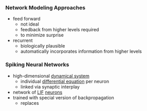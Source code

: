 ### Network Modeling Approaches
+ feed forward
	+ not ideal
	+ feedback from higher levels required
	+ to minimize surprise
+ recurrent
	+ biologically plausible
	+ automatically incorporates information from higher levels
### Spiking Neural Networks
+ high-dimensional [dynamical system](../Brain%20Models/Dynamical%20Systems.md)
	+ individual [differential equation](../../../Mathematik/Analysis/Differentialgleichungen/Differentialgleichungen.md) per neuron
	+ linked via synaptic interplay
+ network of [LIF](../Brain%20Models/Leaky%20Integrate-And-Fire%20Model.md) [neurons](../Neurons/Neurons.md)
+ trained with special version of backpropagation
	+ replaces
